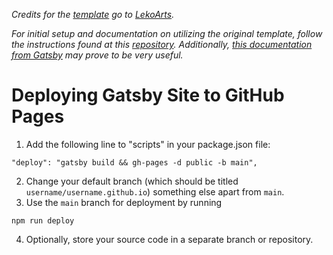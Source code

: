 *Credits for the [template](https://github.com/LekoArts/gatsby-starter-portfolio-cara) go to [LekoArts](https://github.com/LekoArts).*

*For initial setup and documentation on utilizing the original template, follow the instructions found at this [repository](https://github.com/LekoArts/gatsby-starter-portfolio-cara). Additionally, [this documentation from Gatsby](https://www.gatsbyjs.com/docs/how-to/previews-deploys-hosting/how-gatsby-works-with-github-pages/#deploying-to-a-github-pages-subdomain-at-githubio) may prove to be very useful.*

# Deploying Gatsby Site to GitHub Pages
1. Add the following line to "scripts" in your package.json file:
```
"deploy": "gatsby build && gh-pages -d public -b main",
```
2. Change your default branch (which should be titled `username/username.github.io`) something else apart from `main`.
3. Use the `main` branch for deployment by running
```
npm run deploy
```
4. Optionally, store your source code in a separate branch or repository.
